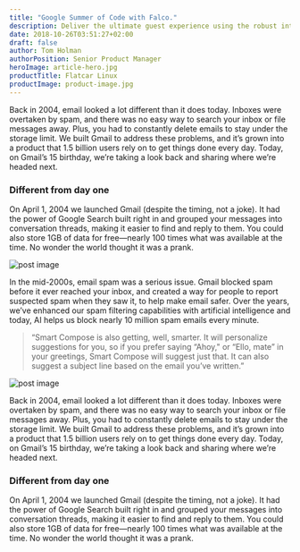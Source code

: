 ```yaml
---
title: "Google Summer of Code with Falco."
description: Deliver the ultimate guest experience using the robust interface of Splash, featuring... 
date: 2018-10-26T03:51:27+02:00
draft: false
author: Tom Holman
authorPosition: Senior Product Manager
heroImage: article-hero.jpg
productTitle: Flatcar Linux
productImage: product-image.jpg
---
```


Back in 2004, email looked a lot different than it does today. Inboxes were overtaken by spam, and there was no easy way to search your inbox or file messages away. Plus, you had to constantly delete emails to stay under the storage limit. We built Gmail to address these problems, and it’s grown into a product that 1.5 billion users rely on to get things done every day. Today, on Gmail’s 15 birthday, we’re taking a look back and sharing where we’re headed next.

### Different from day one

On April 1, 2004 we launched Gmail (despite the timing, not a joke). It had the power of Google Search built right in and grouped your messages into conversation threads, making it easier to find and reply to them. You could also store 1GB of data for free—nearly 100 times what was available at the time. No wonder the world thought it was a prank.

<div class="article__inner-image">
  <img src="/images/blog/post-image1.jpg" alt="post image">
</div>

In the mid-2000s, email spam was a serious issue. Gmail blocked spam before it ever reached your inbox, and created a way for people to report suspected spam when they saw it, to help make email safer. Over the years, we’ve enhanced our spam filtering capabilities with artificial intelligence and today, AI helps us block nearly 10 million spam emails every minute.

> “Smart Compose is also getting, well, smarter. It will personalize suggestions for you, so if you prefer saying “Ahoy," or “Ello, mate” in your greetings, Smart Compose will suggest just that. It can also suggest a subject line based on the email you’ve written.”

<div class="article__inner-image">
  <img src="/images/blog/post-image2.jpg" alt="post image">
</div>

Back in 2004, email looked a lot different than it does today. Inboxes were overtaken by spam, and there was no easy way to search your inbox or file messages away. Plus, you had to constantly delete emails to stay under the storage limit. We built Gmail to address these problems, and it’s grown into a product that 1.5 billion users rely on to get things done every day. Today, on Gmail’s 15 birthday, we’re taking a look back and sharing where we’re headed next.

### Different from day one

On April 1, 2004 we launched Gmail (despite the timing, not a joke). It had the power of Google Search built right in and grouped your messages into conversation threads, making it easier to find and reply to them. You could also store 1GB of data for free—nearly 100 times what was available at the time. No wonder the world thought it was a prank.